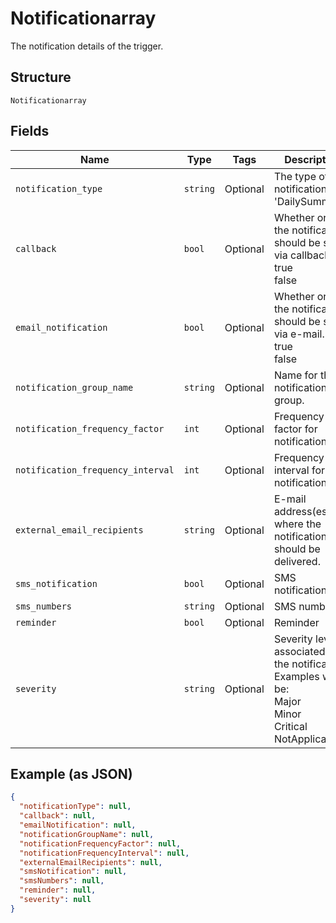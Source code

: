
# Notificationarray

The notification details of the trigger.

## Structure

`Notificationarray`

## Fields

| Name | Type | Tags | Description |
|  --- | --- | --- | --- |
| `notification_type` | `string` | Optional | The type of notification, i.e. 'DailySummary'. |
| `callback` | `bool` | Optional | Whether or not the notification should be sent via callback.<br />true<br />false |
| `email_notification` | `bool` | Optional | Whether or not the notification should be sent via e-mail.<br />true<br />false |
| `notification_group_name` | `string` | Optional | Name for the notification group. |
| `notification_frequency_factor` | `int` | Optional | Frequency factor for notification. |
| `notification_frequency_interval` | `int` | Optional | Frequency interval for notification. |
| `external_email_recipients` | `string` | Optional | E-mail address(es) where the notification should be delivered. |
| `sms_notification` | `bool` | Optional | SMS notification |
| `sms_numbers` | `string` | Optional | SMS number |
| `reminder` | `bool` | Optional | Reminder |
| `severity` | `string` | Optional | Severity level associated with the notification. Examples would be:<br />Major<br />Minor<br />Critical<br />NotApplicable |

## Example (as JSON)

```json
{
  "notificationType": null,
  "callback": null,
  "emailNotification": null,
  "notificationGroupName": null,
  "notificationFrequencyFactor": null,
  "notificationFrequencyInterval": null,
  "externalEmailRecipients": null,
  "smsNotification": null,
  "smsNumbers": null,
  "reminder": null,
  "severity": null
}
```

